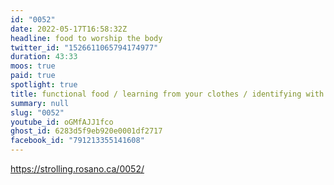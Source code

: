 ```yaml
---
id: "0052"
date: 2022-05-17T16:58:32Z
headline: food to worship the body
twitter_id: "1526611065794174977"
duration: 43:33
moos: true
paid: true
spotlight: true
title: functional food / learning from your clothes / identifying with a profile
summary: null
slug: "0052"
youtube_id: oGMfAJJ1fco
ghost_id: 6283d5f9eb920e0001df2717
facebook_id: "791213355141608"
---
```

https://strolling.rosano.ca/0052/
